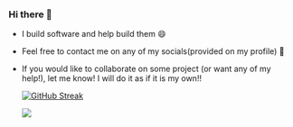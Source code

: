 ### Hi there 👋
<!--
**thesujai/thesujai** is a ✨ _special_ ✨ repository because its `README.md` (this file) appears on your GitHub profile.

Here are some ideas to get you started:

- 🔭 I’m currently working on ...
- 🌱 I’m currently learning ...
- 👯 I’m looking to collaborate on ...
- 🤔 I’m looking for help with ...
- 💬 Ask me about ...
- 📫 How to reach me: ...
- 😄 Pronouns: ...
- ⚡ Fun fact: ...
-->
- I build software and help build them 😄
- Feel free to contact me on any of my socials(provided on my profile) 💬
- If you would like to collaborate on some project (or want any of my help!), let me know! I will do it as if it is my own!!


    [![GitHub Streak](https://github-readme-streak-stats.herokuapp.com?user=thesujai&date_format=M%20j%5B%2C%20Y%5D)](https://git.io/streak-stats)

  ![](https://komarev.com/ghpvc/?username=thesujai)
